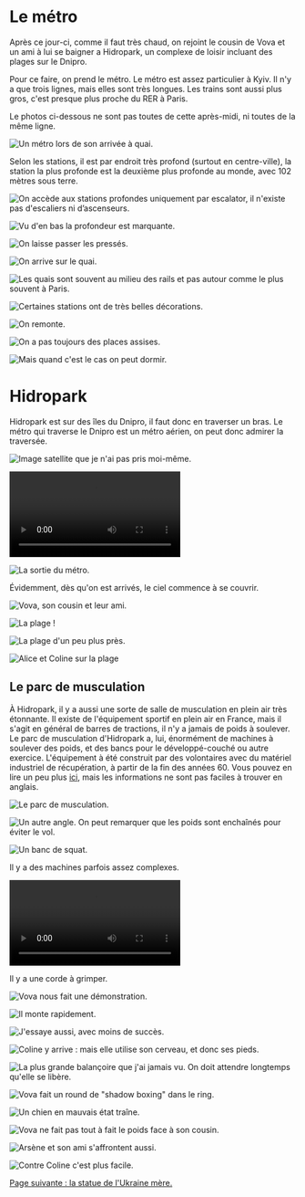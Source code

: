 # Le métro

Après ce jour-ci, comme il faut très chaud, on rejoint le cousin de Vova et un
ami à lui se baigner a Hidropark, un complexe de loisir incluant des plages sur
le Dnipro.

Pour ce faire, on prend le métro. Le métro est assez particulier à Kyiv. Il n'y
a que trois lignes, mais elles sont très longues. Les trains sont aussi plus
gros, c'est presque plus proche du RER à Paris.

Le photos ci-dessous ne sont pas toutes de cette après-midi, ni toutes de la même ligne.

![Un métro lors de son arrivée à quai.](images/kyiv/p2/metro/metro_arrivee.jpg)

Selon les stations, il est par endroit très profond (surtout en centre-ville),
la station la plus profonde est la deuxième plus profonde au monde, avec 102
mètres sous terre.

![On accède aux stations profondes uniquement par escalator, il n'existe pas d'escaliers ni d’ascenseurs.](images/kyiv/p2/metro/metro_profond.jpg)

![Vu d'en bas la profondeur est marquante.](images/kyiv/p2/metro/escalator_d_en_bas.jpg)

![On laisse passer les pressés.](images/kyiv/p2/metro/escalator_groupe.jpg)

![On arrive sur le quai.](images/kyiv/p2/metro/en_bas_des_escalators.jpg)

![Les quais sont souvent au milieu des rails et pas autour comme le plus souvent à Paris.](images/kyiv/p2/metro/quai.jpg)

![Certaines stations ont de très belles décorations.](images/kyiv/p2/metro/metro_carrelage.jpg)

![On remonte.](images/kyiv/p2/metro/metro_escalator.jpg)

![On a pas toujours des places assises.](images/kyiv/p2/metro/vova_emile.jpg)

![Mais quand c'est le cas on peut dormir.](images/kyiv/p2/metro/grimace.jpg)

# Hidropark

Hidropark est sur des îles du Dnipro, il faut donc en traverser un bras. Le
métro qui traverse le Dnipro est un métro aérien, on peut donc admirer la
traversée.

![Image satellite que je n'ai pas pris moi-même.](images/kyiv/p2/hidropark/map.png)

![C'est long, et ce n'est même pas le fleuve complet.](images/kyiv/p2/hidropark/traversee_dnipro.mp4)

![La sortie du métro.](images/kyiv/p2/hidropark/metro.jpg)

Évidemment, dès qu'on est arrivés, le ciel commence à se couvrir.

![Vova, son cousin et leur ami.](images/kyiv/p2/hidropark/pont.jpg)

![La plage !](images/kyiv/p2/hidropark/plage_du_pong.jpg)

![La plage d'un peu plus près.](images/kyiv/p2/hidropark/plage.jpg)

![Alice et Coline sur la plage](images/kyiv/p2/hidropark/alice.jpg)

## Le parc de musculation

À Hidropark, il y a aussi une sorte de salle de musculation en plein air très
étonnante. Il existe de l'équipement sportif en plein air en France, mais il
s'agit en général de barres de tractions, il n'y a jamais de poids à soulever.
Le parc de musculation d'Hidropark a, lui, énormément de machines à soulever des
poids, et des bancs pour le développé-couché ou autre exercice. L'équipement à
été construit par des volontaires avec du matériel industriel de récupération, à
partir de la fin des années 60. Vous pouvez en lire un peu plus
[ici](https://apnews.com/general-news-683274437618435bb03b869b617d93c5), mais
les informations ne sont pas faciles à trouver en anglais.

![Le parc de musculation.](images/kyiv/p2/hidropark/gym.jpg)

![Un autre angle. On peut remarquer que les poids sont enchaînés pour éviter le vol.](images/kyiv/p2/hidropark/gym_2.jpg)

![Un banc de squat.](images/kyiv/p2/hidropark/squat.jpg)

Il y a des machines parfois assez complexes.

![J'essaye une machine.](images/kyiv/p2/hidropark/emile_machine.mp4)

Il y a une corde à grimper.

![Vova nous fait une démonstration.](images/kyiv/p2/hidropark/vova_corde_1.jpg)

![Il monte rapidement.](images/kyiv/p2/hidropark/vova_corde_2.jpg)

![J'essaye aussi, avec moins de succès.](images/kyiv/p2/hidropark/emile_corde.jpg)

![Coline y arrive : mais elle utilise son cerveau, et donc ses pieds.](images/kyiv/p2/hidropark/coline_corde.jpg)

![La plus grande balançoire que j'ai jamais vu. On doit attendre longtemps qu'elle se libère.](images/kyiv/p2/hidropark/balancoire.jpg)

![Vova fait un round de "shadow boxing" dans le ring.](images/kyiv/p2/hidropark/boxe.jpg)

![Un chien en mauvais état traîne.](images/kyiv/p2/hidropark/chien.jpg)

![Vova ne fait pas tout à fait le poids face à son cousin.](images/kyiv/p2/hidropark/vova_bras_de_fer.jpg)

![Arsène et son ami s'affrontent aussi.](images/kyiv/p2/hidropark/arsene_bras_de_fer.jpg)

![Contre Coline c'est plus facile.](images/kyiv/p2/hidropark/emile_bras_de_fer.jpg)

[Page suivante : la statue de l'Ukraine mère.](kyiv_3_statue.md)